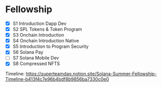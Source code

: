 # Fellowship

- [x] S1 Introduction Dapp Dev
- [x] S2 SPL Tokens & Token Program
- [x] S3 Onchain Introduction
- [x] S4 Onchain Introduction Native
- [x] S5 Introduction to Program Security
- [x] S6 Solana Pay
- [ ] S7 Solana Mobile Dev
- [x] S8 Compressed NFTS

Timeline: https://superteamdao.notion.site/Solana-Summer-Fellowship-Timeline-b413f4c7e96b4bdf8b9856ba7330c0e0
